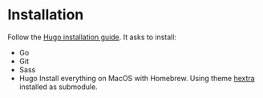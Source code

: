 # Installation

Follow the [Hugo installation guide](https://gohugo.io/getting-started/quick-start/). It asks to install:
- Go
- Git
- Sass
- Hugo
Install everything on MacOS with Homebrew.
Using theme [hextra](https://imfing.github.io/hextra/docs/getting-started/) installed as submodule.